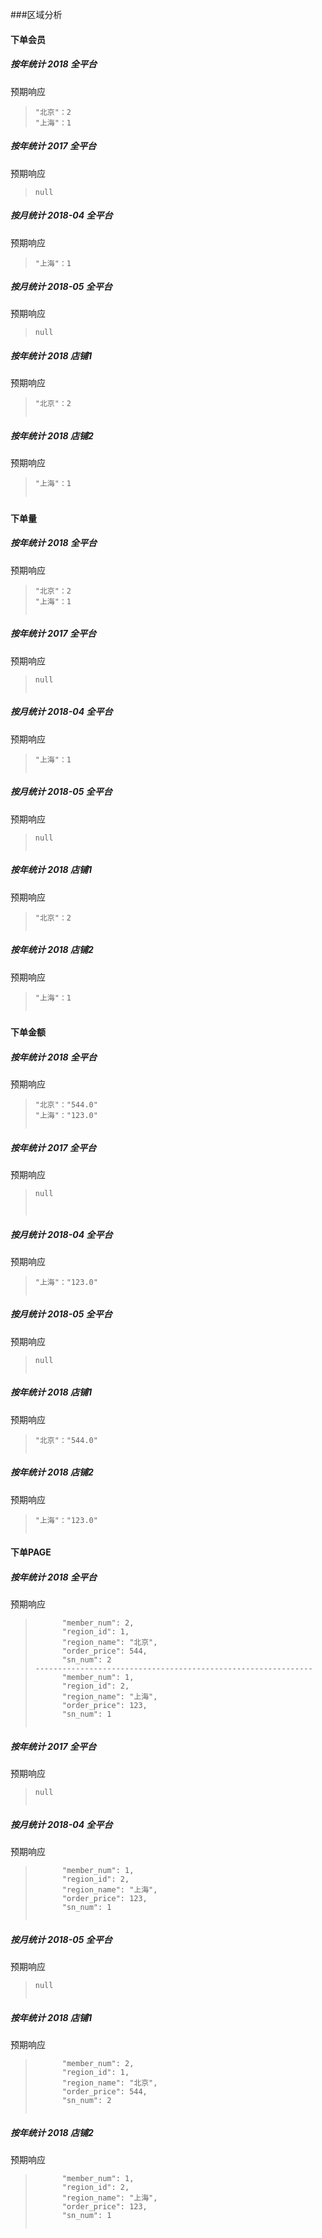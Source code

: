 ###区域分析

#### 下单会员

##### 按年统计 2018 全平台

预期响应

> ```
> "北京"：2
> "上海"：1
> 
> ```

##### 按年统计 2017 全平台

预期响应

> ```
> null
> 
> ```

##### 按月统计 2018-04 全平台

预期响应

> ```
> "上海"：1
> 
> ```

##### 按月统计 2018-05 全平台

预期响应

> ```
> null
> 
> ```

##### 按年统计 2018 店铺1

预期响应

> ```
> "北京"：2
> 
> 
> ```

##### 按年统计 2018 店铺2

预期响应

> ```
> "上海"：1
> 
> 
> ```

#####  

#### 下单量

##### 按年统计 2018 全平台

预期响应

> ```
> "北京"：2
> "上海"：1
> 
> 
> ```

##### 按年统计 2017 全平台

预期响应

> ```
> null
> 
> 
> ```

##### 按月统计 2018-04 全平台

预期响应

> ```
> "上海"：1
> 
> 
> ```

##### 按月统计 2018-05 全平台

预期响应

> ```
> null
> 
> 
> ```

##### 按年统计 2018 店铺1

预期响应

> ```
> "北京"：2
> 
> 
> ```

##### 按年统计 2018 店铺2

预期响应

> ```
> "上海"：1
> 
> 
> ```

#####  

#### 下单金额

##### 按年统计 2018 全平台

预期响应

> ```
> "北京"："544.0"
> "上海"："123.0"
> 
> 
> ```

##### 按年统计 2017 全平台

预期响应

> ```
> null
> 
> 
> 
> ```

##### 按月统计 2018-04 全平台

预期响应

> ```
> "上海"："123.0"
> 
> 
> ```

##### 按月统计 2018-05 全平台

预期响应

> ```
> null
> 
> 
> ```

##### 按年统计 2018 店铺1

预期响应

> ```
> "北京"："544.0"
> 
> 
> ```

##### 按年统计 2018 店铺2

预期响应

> ```
> "上海"："123.0"
> 
> 
> ```

#### 下单PAGE

##### 按年统计 2018 全平台

预期响应

> ```
>       "member_num": 2,
>       "region_id": 1,
>       "region_name": "北京",
>       "order_price": 544,
>       "sn_num": 2
> --------------------------------------------------------------
>       "member_num": 1,
>       "region_id": 2,
>       "region_name": "上海",
>       "order_price": 123,
>       "sn_num": 1
> 
> 
> ```

##### 按年统计 2017 全平台

预期响应

> ```
> null
> 
> 
> ```

##### 按月统计 2018-04 全平台

预期响应

> ```
>       "member_num": 1,
>       "region_id": 2,
>       "region_name": "上海",
>       "order_price": 123,
>       "sn_num": 1
> 
> 
> ```

##### 按月统计 2018-05 全平台

预期响应

> ```
> null
> 
> 
> ```

##### 按年统计 2018 店铺1

预期响应

> ```
>       "member_num": 2,
>       "region_id": 1,
>       "region_name": "北京",
>       "order_price": 544,
>       "sn_num": 2
> 
> 
> ```

##### 按年统计 2018 店铺2

预期响应

> ```
>       "member_num": 1,
>       "region_id": 2,
>       "region_name": "上海",
>       "order_price": 123,
>       "sn_num": 1
> 
> 
> ```

